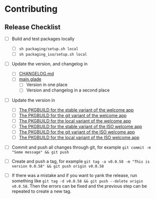 # Contributing

## Release Checklist

- [ ] Build and test packages locally
  - [ ] `sh packaging/setup.sh local`
  - [ ] `sh packaging_iso/setup.sh local`

- [ ] Update the version, and changelog in
  - [ ] [CHANGELOG.md](CHANGELOG.md)
  - [ ] [main.glade](user_interface/gtk/forms/main.glade)
    - [ ] Version in one place
    - [ ] Version and changelog in a second place

- [ ] Update the version in 
  - [ ] [The PKGBUILD for the stable variant of the welcome app](packaging/rebornos-welcome/PKGBUILD)
  - [ ] [The PKGBUILD for the git variant of the welcome app](packaging/rebornos-welcome-git/PKGBUILD)
  - [ ] [The PKGBUILD for the local variant of the welcome app](packaging/rebornos-welcome-local/PKGBUILD)
  - [ ] [The PKGBUILD for the stable variant of the ISO welcome app](packaging_iso/rebornos-iso-welcome/PKGBUILD)
  - [ ] [The PKGBUILD for the git variant of the ISO welcome app](packaging_iso/rebornos-iso-welcome-git/PKGBUILD)
  - [ ] [The PKGBUILD for the local variant of the ISO welcome app](packaging_iso/rebornos-iso-welcome-local/PKGBUILD)

- [ ] Commit and push all changes through git, for example `git commit -m "Some message" && git push`

- [ ] Create and push a tag, for example `git tag -a v0.0.58 -m "This is version 0.0.58" && git push origin v0.0.58`
- [ ] If there was a mistake and if you want to yank the release, run something like `git tag -d v0.0.58 && git push --delete origin v0.0.58`. Then the errors can be fixed and the previous step can be repeated to create a new tag.